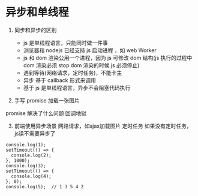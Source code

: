# 异步和单线程

1. 同步和异步的区别

   - js 是单线程语言，只能同时做一件事
   - 浏览器和 nodejs 已经支持 js 启动进程 ，如 web Worker
   - js 和 dom 渲染公用一个进程，因为 js 可修改 dom 结构(js 执行的过程中 dom 渲染必须 stop dom 渲染的时候 js 必须停止)
   - 遇到等待(网络请求，定时任务)，不能卡主
   - 异步 基于 callback 形式来调用
   - 基于 js 是单线程语言，异步不会阻塞代码执行

2. 手写 promise 加载一张图片

promise 解决了什么问题 回调地狱

3. 前端使用异步场景
   网路请求，如ajax加载图片
   定时任务 如果没有定时任务，js读不需要异步了 
```
console.log(1);
setTimeout(() => {
  console.log(2);
}, 1000);
console.log(3);
setTimeout(() => {
  console.log(4);
}, 0);
console.log(5);  // 1 3 5 4 2
```
